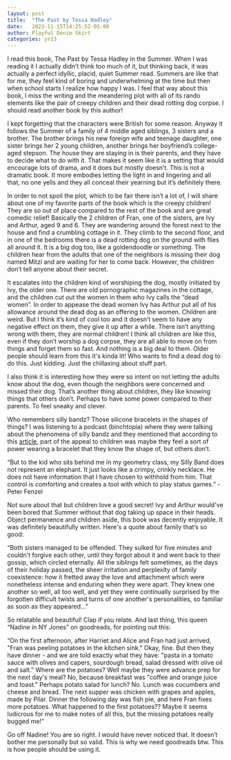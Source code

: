 ```yaml
---
layout: post
title:  "The Past by Tessa Hadley"
date:   2023-11-15T14:25:52-05:00
author: Playful Denim Skirt
categories: yr23
---
```


I read this book, The Past by Tessa Hadley in the Summer. When I was reading it I actually didn’t think too much of it, but thinking back, it was actually a perfect idyllic, placid, quiet Summer read. Summers are like that for me, they feel kind of boring and underwhelming at the time but then when school starts I realize how happy I was. I feel that way about this book, I miss the writing and the meandering plot with all of its rando elements like the pair of creepy children and their dead rotting dog corpse. I should read another book by this author!

I kept forgetting that the characters were British for some reason. Anyway it follows the Summer of a family of 4 middle aged siblings, 3 sisters and a brother. The brother brings his new foreign wife and teenage daughter, one sister brings her 2 young children, another brings her boyfriend’s college-aged stepson. The house they are staying in is their parents, and they have to decide what to do with it. That makes it seem like it is a setting that would encourage lots of drama, and it does but mostly doesn’t. This is not a dramatic book. It more embodies letting the light in and lingering and all that, no one yells and they all conceal their yearning but it’s definitely there. 

In order to not spoil the plot, which to be fair there isn’t a lot of, I will share about one of my favorite parts of the book which is the creepy children! They are so out of place compared to the rest of the book and are great comedic relief! Basically the 2 children of Fran, one of the sisters, are Ivy and Arthur, aged 9 and 6. They are wandering around the forest next to the house and find a crumbling cottage in it. They climb to the second floor, and in one of the bedrooms there is a dead rotting dog on the ground with flies all around it. It is a big dog too, like a goldendoodle or something. The children hear from the adults that one of the neighbors is missing their dog named Mitzi and are waiting for her to come back. However, the children don’t tell anyone about their secret. 

It escalates into the children kind of worshiping the dog, mostly initiated by Ivy, the older one. There are old pornographic magazines in the cottage, and the children cut out the women in them who Ivy calls the “dead women”. In order to appease the dead women Ivy has Arthur put all of his allowance around the dead dog as an offering to the women. Children are weird. But I think it’s kind of cool too and it doesn’t seem to have any negative effect on them, they give it up after a while. There isn’t anything wrong with them, they are normal children! I think all children are like this, even if they don’t worship a dog corpse, they are all able to move on from things and forget them so fast. And nothing is a big deal to them. Older people should learn from this it's kinda lit! Who wants to find a dead dog to do this. Just kidding. Just the chillaxing about stuff part. 

I also think it is interesting how they were so intent on not letting the adults know about the dog, even though the neighbors were concerned and missed their dog. That’s another thing about children, they like knowing things that others don’t. Perhaps to have some power compared to their parents. To feel sneaky and clever.

Who remembers silly bandz? Those silicone bracelets in the shapes of things? I was listening to a podcast (binchtopia) where they were talking about the phenomena of silly bandz and they mentioned that according to this [article](https://www.overthinkingit.com/2010/07/06/silly-bandz/), part of the appeal to children was maybe they feel a sort of power wearing a bracelet that they know the shape of, but others don’t.

“But to the kid who sits behind me in my geometry class, my Silly Band does not represent an elephant. It just looks like a crimpy, crinkly necklace. He does not have information that I have chosen to withhold from him. That control is comforting and creates a tool with which to play status games.” - Peter Fenzel 

Not sure about that but children love a good secret! Ivy and Arthur would've been bored that Summer without that dog taking up space in their heads. Object permanence and children aside, this book was decently enjoyable. It was definitely beautifully written. Here's a quote about family that’s so good: 

“Both sisters managed to be offended. They sulked for five minutes and couldn't forgive each other, until they forgot about it and went back to their gossip, which circled eternally. All the siblings felt sometimes, as the days of their holiday passed, the sheer irritation and perplexity of family coexistence: how it fretted away the love and attachment which were nonetheless intense and enduring when they were apart. They knew one another so well, all too well, and yet they were continually surprised by the forgotten difficult twists and turns of one another's personalities, so familiar as soon as they appeared..."

So relatable and beautiful! Clap if you relate. And last thing, this queen “Nadine in NY Jones” on goodreads, for pointing out this:

“On the first afternoon, after Harriet and Alice and Fran had just arrived, "Fran was peeling potatoes in the kitchen sink." Okay, fine. But then they have dinner - and we are told exactly what they have: "pasta in a tomato sauce with olives and capers, sourdough bread, salad dressed with olive oil and salt." Where are the potatoes? Well maybe they were advance prep for the next day's meal? No, because breakfast was "coffee and orange juice and toast." Perhaps potato salad for lunch? No. Lunch was cucumbers and cheese and bread. The next supper was chicken with grapes and apples, made by Pilar. Dinner the following day was fish pie, and here Fran fixes more potatoes. What happened to the first potatoes?? Maybe it seems ludicrous for me to make notes of all this, but the missing potatoes really bugged me!”

Go off Nadine! You are so right. I would have never noticed that. It doesn’t bother me personally but so valid. This is why we need goodreads btw. This is how people should be using it.
